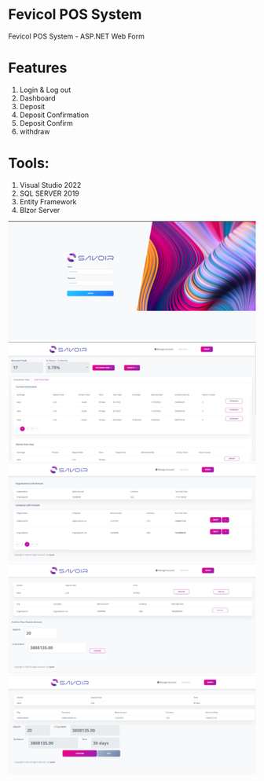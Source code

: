 # Fevicol POS System
Fevicol POS System - ASP.NET Web Form

# Features
1. Login & Log out
2. Dashboard
3. Deposit
4. Deposit Confirmation
5. Deposit Confirm
6. withdraw

# Tools: 
1. Visual Studio 2022
3. SQL SERVER 2019
4. Entity Framework
5. Blzor Server

![login](login.png)
![login](dashboard.png)
![login](diposit.png)
![login](deposit_confirmation.png)
![login](deposit_confirm.png)
